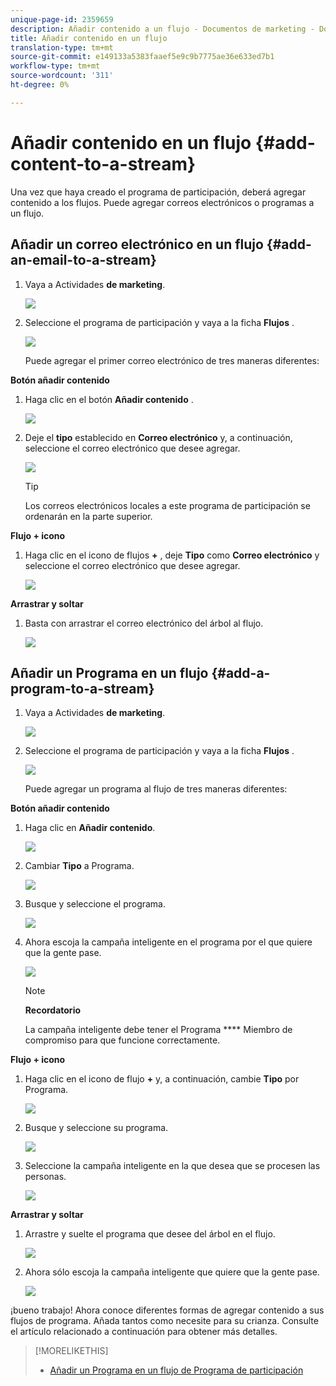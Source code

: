 ```yaml
---
unique-page-id: 2359659
description: Añadir contenido a un flujo - Documentos de marketing - Documentación del producto
title: Añadir contenido en un flujo
translation-type: tm+mt
source-git-commit: e149133a5383faaef5e9c9b7775ae36e633ed7b1
workflow-type: tm+mt
source-wordcount: '311'
ht-degree: 0%

---
```



# Añadir contenido en un flujo {#add-content-to-a-stream}

Una vez que haya creado el programa de participación, deberá agregar contenido a los flujos. Puede agregar correos electrónicos o programas a un flujo.

## Añadir un correo electrónico en un flujo {#add-an-email-to-a-stream}

1. Vaya a Actividades **de marketing**.

   ![](assets/login-marketing-activities-1.png)

1. Seleccione el programa de participación y vaya a la ficha **Flujos** .

   ![](assets/streamstab.jpg)

   Puede agregar el primer correo electrónico de tres maneras diferentes:

**Botón añadir contenido**

1. Haga clic en el botón **Añadir contenido** .

   ![](assets/addcontentbutton.jpg)

1. Deje el **tipo** establecido en **Correo electrónico** y, a continuación, seleccione el correo electrónico que desee agregar.

   ![](assets/image2014-9-15-15-3a44-3a58.png)

   >[!TIP]
   >
   >Los correos electrónicos locales a este programa de participación se ordenarán en la parte superior.

**Flujo + icono**

1. Haga clic en el icono de flujos **+** , deje **Tipo** como **Correo electrónico** y seleccione el correo electrónico que desee agregar.

   ![](assets/image2014-9-15-15-3a45-3a25.png)

**Arrastrar y soltar**

1. Basta con arrastrar el correo electrónico del árbol al flujo.

   ![](assets/dragstreamcontent.jpg)

## Añadir un Programa en un flujo {#add-a-program-to-a-stream}

1. Vaya a Actividades **de marketing**.

   ![](assets/login-marketing-activities-1.png)

1. Seleccione el programa de participación y vaya a la ficha **Flujos** .

   ![](assets/streamstab.jpg)

   Puede agregar un programa al flujo de tres maneras diferentes:

**Botón añadir contenido**

1. Haga clic en **Añadir contenido**.

   ![](assets/image2014-9-15-15-3a45-3a51.png)

1. Cambiar **Tipo** a Programa.

   ![](assets/image2014-9-15-15-3a46-3a0.png)

1. Busque y seleccione el programa.

   ![](assets/image2014-9-15-15-3a46-3a11.png)

1. Ahora escoja la campaña inteligente en el programa por el que quiere que la gente pase.

   ![](assets/image2014-9-15-15-3a46-3a17.png)

   >[!NOTE]
   >
   >**Recordatorio**
   >
   >
   >La campaña inteligente debe tener el Programa **** Miembro de compromiso para que funcione correctamente.

**Flujo + icono**

1. Haga clic en el icono de flujo **+** y, a continuación, cambie **Tipo** por Programa.

   ![](assets/image2014-9-15-15-3a46-3a43.png)

1. Busque y seleccione su programa.

   ![](assets/image2014-9-15-15-3a46-3a49.png)

1. Seleccione la campaña inteligente en la que desea que se procesen las personas.

   ![](assets/image2014-9-15-15-3a46-3a54.png)

**Arrastrar y soltar**

1. Arrastre y suelte el programa que desee del árbol en el flujo.

   ![](assets/streamcadence.jpg)

1. Ahora sólo escoja la campaña inteligente que quiere que la gente pase.

   ![](assets/image2014-9-15-15-3a47-3a8.png)

¡bueno trabajo! Ahora conoce diferentes formas de agregar contenido a sus flujos de programa. Añada tantos como necesite para su crianza. Consulte el artículo relacionado a continuación para obtener más detalles.

>[!MORELIKETHIS]
>
>* [Añadir un Programa en un flujo de Programa de participación](adding-a-program-to-an-engagement-program-stream.md)

>



